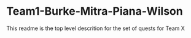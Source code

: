# Team1-Burke-Mitra-Piana-Wilson
This readme is the top level descrition for the set of quests for Team
X
